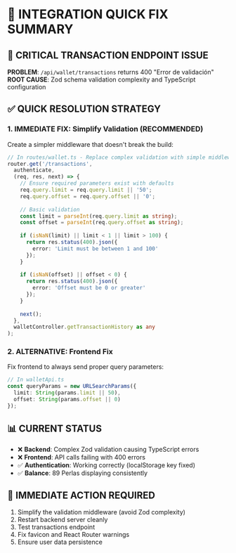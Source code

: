 # 🔗 INTEGRATION QUICK FIX SUMMARY

## 🚨 CRITICAL TRANSACTION ENDPOINT ISSUE

**PROBLEM**: `/api/wallet/transactions` returns 400 "Error de validación"
**ROOT CAUSE**: Zod schema validation complexity and TypeScript configuration

## ✅ QUICK RESOLUTION STRATEGY

### 1. **IMMEDIATE FIX**: Simplify Validation (RECOMMENDED)
Create a simpler middleware that doesn't break the build:

```typescript
// In routes/wallet.ts - Replace complex validation with simple middleware
router.get('/transactions', 
  authenticate, 
  (req, res, next) => {
    // Ensure required parameters exist with defaults
    req.query.limit = req.query.limit || '50';
    req.query.offset = req.query.offset || '0';
    
    // Basic validation
    const limit = parseInt(req.query.limit as string);
    const offset = parseInt(req.query.offset as string);
    
    if (isNaN(limit) || limit < 1 || limit > 100) {
      return res.status(400).json({
        error: 'Limit must be between 1 and 100'
      });
    }
    
    if (isNaN(offset) || offset < 0) {
      return res.status(400).json({
        error: 'Offset must be 0 or greater'
      });
    }
    
    next();
  },
  walletController.getTransactionHistory as any
);
```

### 2. **ALTERNATIVE**: Frontend Fix
Fix frontend to always send proper query parameters:

```typescript
// In walletApi.ts
const queryParams = new URLSearchParams({
  limit: String(params.limit || 50),
  offset: String(params.offset || 0)
});
```

## 📊 CURRENT STATUS
- ❌ **Backend**: Complex Zod validation causing TypeScript errors
- ❌ **Frontend**: API calls failing with 400 errors  
- ✅ **Authentication**: Working correctly (localStorage key fixed)
- ✅ **Balance**: 89 Perlas displaying consistently

## 🎯 IMMEDIATE ACTION REQUIRED
1. Simplify the validation middleware (avoid Zod complexity)
2. Restart backend server cleanly  
3. Test transactions endpoint
4. Fix favicon and React Router warnings
5. Ensure user data persistence